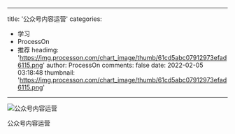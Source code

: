 
---
title: '公众号内容运营'
categories: 
 - 学习
 - ProcessOn
 - 推荐
headimg: 'https://img.processon.com/chart_image/thumb/61cd5abc07912973efad6115.png'
author: ProcessOn
comments: false
date: 2022-02-05 03:18:48
thumbnail: 'https://img.processon.com/chart_image/thumb/61cd5abc07912973efad6115.png'
---

<div>   
<img class="thumb" alt="公众号内容运营" src="https://img.processon.com/chart_image/thumb/61cd5abc07912973efad6115.png" referrerpolicy="no-referrer">
<p>公众号内容运营</p>  
</div>
            